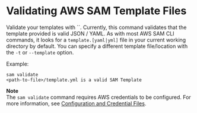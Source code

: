 # Validating AWS SAM Template Files<a name="serverless-sam-cli-using-validate"></a>

Validate your templates with ``\. Currently, this command validates that the template provided is valid JSON / YAML\. As with most AWS SAM CLI commands, it looks for a `template.[yaml|yml]` file in your current working directory by default\. You can specify a different template file/location with the `-t` or `--template` option\.

Example:

```
sam validate
<path-to-file>/template.yml is a valid SAM Template
```

**Note**  
The `sam validate` command requires AWS credentials to be configured\. For more information, see [Configuration and Credential Files](https://docs.aws.amazon.com/cli/latest/userguide/cli-config-files.html)\.